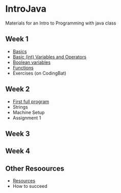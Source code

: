 # IntroJava
Materials for an Intro to Programming with java class

## Week 1
* [Basics](Basics.md)
* [Basic (int) Variables and Operators](IntVariablesAndOperators.md)
* [Boolean variables](Booleans.md)
* [Functions](Functions.md)
* Exercises (on CodingBat)

## Week 2
* [First full program](FirstProgram.md)
* Strings
* Machine Setup
* Assignment 1

## Week 3

## Week 4

## Other Resoources
* [Resources](Resources.md)
* How to succeed